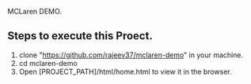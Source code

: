 MCLaren DEMO.

## Steps to execute this Proect.
1. clone "https://github.com/rajeev37/mclaren-demo" in your machine.
2. cd mclaren-demo
5. Open [PROJECT_PATH]/html/home.html to view it in the browser.

